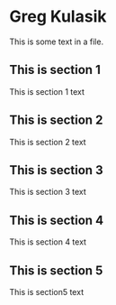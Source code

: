 # Greg Kulasik

This is some text in a file.

## This is section 1

This is section 1 text

## This is section 2

This is section 2 text

## This is section 3

This is section 3 text

## This is section 4

This is section 4 text

## This is section 5

This is section5 text
